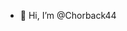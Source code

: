 - 👋 Hi, I’m @Chorback44


<!---
Chorback44/Chorback44 is a ✨ special ✨ repository because its `README.md` (this file) appears on your GitHub profile.
You can click the Preview link to take a look at your changes.
--->
